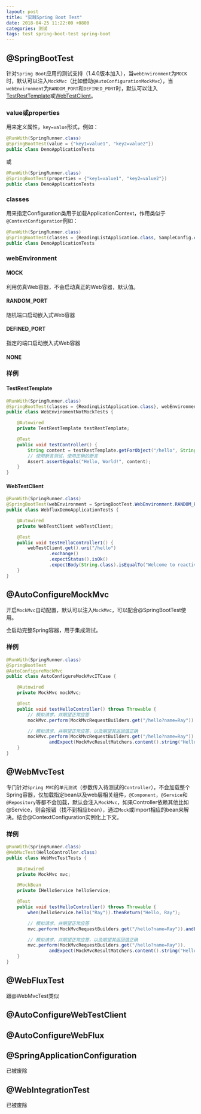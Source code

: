 ```yaml
---
layout: post
title: "实践Spring Boot Test"
date: 2018-04-25 11:22:00 +0800
categories: 测试
tags: test spring-boot-test spring-boot
---
```


## @SpringBootTest

针对`Spring Boot`应用的测试支持（1.4.0版本加入），当`webEnvironment`为`MOCK`时，默认可以注入`MockMvc`（比如借助`@AutoConfigurationMockMvc`），当`webEnvironment`为`RANDOM_PORT`和`DEFINED_PORT`时，默认可以注入[TestRestTemplate](/测试/2018/04/24/实践TestRestTemplate/)或[WebTestClient](/java/2018/04/23/实践WebClient/)。

### value或properties

用来定义属性，`key=value`形式，例如：

```java
@RunWith(SpringRunner.class)
@SpringBootTest(value = {"key1=value1", "key2=value2"})
public class DemoApplicationTests
```

或

```java
@RunWith(SpringRunner.class)
@SpringBootTest(properties = {"key1=value1", "key2=value2"})
public class DemoApplicationTests
```

### classes

用来指定Configuration类用于加载ApplicationContext，作用类似于`@ContextConfiguration`例如：

```java
@RunWith(SpringRunner.class)
@SpringBootTest(classes = {ReadingListApplication.class, SampleConfig.class})
public class DemoApplicationTests
```

### webEnvironment

#### MOCK

利用仿真Web容器，不会启动真正的Web容器，默认值。

#### RANDOM_PORT

随机端口启动嵌入式Web容器

#### DEFINED_PORT

指定的端口启动嵌入式Web容器

#### NONE

### 样例

#### TestRestTemplate

```java
@RunWith(SpringRunner.class)
@SpringBootTest(classes = {ReadingListApplication.class}, webEnvironment = SpringBootTest.WebEnvironment.RANDOM_PORT)
public class WebEnviromentNotMockTests {

    @Autowired
    private TestRestTemplate testRestTemplate;

    @Test
    public void testController() {
        String content = testRestTemplate.getForObject("/hello", String.class);
        // 使用断言测试，使用正确的断言
        Assert.assertEquals("Hello, World!", content);
    }
}
```

#### WebTestClient

```java
@RunWith(SpringRunner.class)
@SpringBootTest(webEnvironment = SpringBootTest.WebEnvironment.RANDOM_PORT)
public class WebfluxDemoApplicationTests {

    @Autowired
    private WebTestClient webTestClient;

    @Test
    public void testHelloController1() {
        webTestClient.get().uri("/hello")
                .exchange()
                .expectStatus().isOk()
                .expectBody(String.class).isEqualTo("Welcome to reactive world ~~");
    }
}
```

## @AutoConfigureMockMvc

开启`MockMvc`自动配置，默认可以注入`MockMvc`，可以配合@SpringBootTest使用。

会启动完整Spring容器，用于集成测试。

### 样例

```java
@RunWith(SpringRunner.class)
@SpringBootTest
@AutoConfigureMockMvc
public class AutoConfigureMockMvcITCase {

    @Autowired
    private MockMvc mockMvc;

    @Test
    public void testHelloController() throws Throwable {
        // 模拟请求，并期望正常应答
        mockMvc.perform(MockMvcRequestBuilders.get("/hello?name=Ray")).andExpect(MockMvcResultMatchers.status().isOk());

        // 模拟请求，并期望正常应答，以及期望其返回值正确
        mockMvc.perform(MockMvcRequestBuilders.get("/hello?name=Ray")).
                andExpect(MockMvcResultMatchers.content().string("Hello, Ray"));
    }
}
```

## @WebMvcTest

专门针对`Spring MVC`的`单元测试`（参数传入待测试的`Controller`），不会加载整个Spring容器，仅加载指定bean以及web层相关组件，`@Component`，`@Service`和`@Repository`等都不会加载，默认会注入`MockMvc`，如果Controller依赖其他比如@Service，则会报错（找不到相应bean），通过`Mock`或Import相应的bean来解决。结合@ContextConfiguration实例化上下文。

### 样例

```java
@RunWith(SpringRunner.class)
@WebMvcTest(HelloController.class)
public class WebMvcTestTests {

    @Autowired
    private MockMvc mvc;

    @MockBean
    private IHelloService helloService;

    @Test
    public void testHelloController() throws Throwable {
        when(helloService.hello("Ray")).thenReturn("Hello, Ray");

        // 模拟请求，并期望正常应答
        mvc.perform(MockMvcRequestBuilders.get("/hello?name=Ray")).andExpect(MockMvcResultMatchers.status().isOk());

        // 模拟请求，并期望正常应答，以及期望其返回值正确
        mvc.perform(MockMvcRequestBuilders.get("/hello?name=Ray")).
                andExpect(MockMvcResultMatchers.content().string("Hello, Ray"));
    }
}
```

## @WebFluxTest

跟@WebMvcTest类似

## @AutoConfigureWebTestClient

## @AutoConfigureWebFlux

## @SpringApplicationConfiguration

已被废除

## @WebIntegrationTest

已被废除